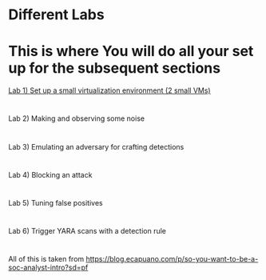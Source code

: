 # Different Labs
# This is where You will do all your set up for the subsequent sections
[Lab 1) Set up a small virtualization environment (2 small VMs)](https://github.com/rasehum/Lab-compilation/tree/Setup-for-windows-and-Linux)
#
Lab 2) Making and observing some noise
#
Lab 3) Emulating an adversary for crafting detections
#
Lab 4) Blocking an attack
#
Lab 5) Tuning false positives
#
Lab 6) Trigger YARA scans with a detection rule
#

All of this is taken from https://blog.ecapuano.com/p/so-you-want-to-be-a-soc-analyst-intro?sd=pf

